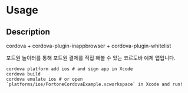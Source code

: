 # Usage

## Description
cordova + cordova-plugin-inappbrowser + cordova-plugin-whitelist 

포트원 놀이터를 통해 포트원 결제를 직접 해볼 수 있는 코르도바 예제 앱입니다. 

```shell
cordova platform add ios # and sign app in Xcode
cordova build
cordova emulate ios # or open `platforms/ios/PortoneCordovaExample.xcworkspace` in Xcode and run!
```
